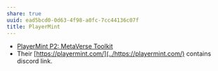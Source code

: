 ```yaml
---
share: true
uuid: ead5bcd0-0d63-4f98-a0fc-7cc44136c07f
title: PlayerMint
---
```

* [PlayerMint P2: MetaVerse Toolkit](https://cardano.ideascale.com/a/dtd/350601-48088?show=comments&comment=362262&utm_source=notifciation&utm_medium=email&utm_campaign=25941&utm_term=new-comment&utm_content=c48088.m3056514.rus)
* Their [https://playermint.com/](../https://playermint.com/) contains discord link.